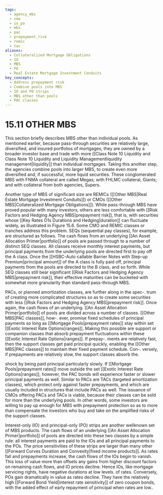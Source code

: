 ```yaml
---
tags:
  - agency_mbs
  - cmo
  - io_po
  - mbs
  - pac
  - prepayment_risk
  - remic
  - tac
aliases:
  - Collateralized Mortgage Obligations
  - IO
  - MBS
  - PO
  - Real Estate Mortgage Investment Conduits
key_concepts:
  - Address prepayment risk
  - Combine pools into MBS
  - IO and PO strips
  - MBS other than pools
  - PAC classes
---
```


# 15.11 OTHER MBS  

This section briefly describes MBS other than individual pools. As mentioned earlier, because pass-through securities are relatively large, diversified, and insured portfolios of mortgages, they are owned by a broader investor base and trade with more [[Class Note 10 Liquidity and Class Note 10 Liquidity and Liquidity Managementliquidity management|liquidity]] than individual mortgages. Taking this another step, the agencies combine pools into larger MBS, to create even more diversified and, if successful, more liquid securities. These conglomerated MBS with FNMA collateral are called Megas; with FHLMC collateral, Giants; and with collateral from both agencies, Supers.  

Another type of MBS of significant size are REMICs ([[Other MBS|Real Estate Mortgage Investment Conduits]]) or CMOs ([[Other MBS|Collateralized Mortgage Obligations]]). While pass-through MBS have proved popular with many investors, others are less comfortable with [[Risk Factors and Hedging Agency MBS|prepayment risk]], that is, with securities whose [[Key Rates O1s Durations and Hedging|duration]] can fluctuate widely, as illustrated in Figure 15.6. Some CMO and REMIC classes or tranches address this problem. SEQs (sequential pay classes), for example, are structured as follows. The cash flows from an underlying [[An Asset Allocation Primer|portfolio]] of pools are passed through to a number of distinct SEQ classes. All classes receive monthly interest payments, but principal payments from the underlying pools are directed first to pay off the A class. Once the [[HSBC-Auto callable Barrier Notes with Step-up Premium|principal amount]] of the A class is fully paid off, principal payments from the pools are directed to the B class, and so forth. While SEQ classes still bear significant [[Risk Factors and Hedging Agency MBS|prepayment risk]], their effective maturities can be bucketed with somewhat more granularity than standard pass-through MBS.  

PACs, or planned amortization classes, are further along in the spec-. trum of creating more complicated structures so as to create some securities with less [[Risk Factors and Hedging Agency MBS|prepayment risk]]. Once again, the cash flows of an underlying. [[An Asset Allocation Primer|portfolio]] of pools are divided across a number of classes. [[Other MBS|PAC classes]], how-. ever, promise fixed schedules of principal payments so long as [[Mortgage Pools|prepayment rates]] stay within set [[Exotic Interest Rate Options|ranges]]. Making this possible are support or companion classes that absorb prepayment fluctuations within these [[Exotic Interest Rate Options|ranges]]. If prepay-. ments are relatively fast, then the support classes get paid principal quickly, enabling the [[Other MBS|PAC classes]] to maintain their fixed payment schedule. Con-. versely, if prepayments are relatively slow, the support classes absorb the.  

shock by being paid principal particularly slowly. If [[Mortgage Pools|prepayment rates]] move outside the set [[Exotic Interest Rate Options|ranges]], however, the PAC bonds will experience faster or slower principal payments as well. Similar to PACs are TACs (targeted amortization classes), which protect only against faster prepayments, and which are usually included in structures that include PACs as well. The issuance of CMOs offering PACs and TACs is viable, because their classes can be sold for more than the underlying pools. In other words, some investors are willing to pay up enough for MBS with prepayment protection so as to more than compensate the investors who buy and take on the amplified risks of the support classes.  

Interest-only (IO) and principal-only (PO) strips are another wellknown set of MBS products. The cash flows of an underlying [[An Asset Allocation Primer|portfolio]] of pools are directed into these two classes by a simple rule: all interest payments are paid to the IOs and all principal payments to the POs. The price sensitivities of these strips are larger than many other [[Forward Curves Duration and Convexity|fixed income products]]. As rates fall and prepayments increase, the cash flows of the IOs begin to vanish. This loss of value more than offsets any gains from higher discount factors on remaining cash flows, and IO prices decline. Hence IOs, like mortgage servicing rights, have negative durations at low levels. of rates. Conversely, POs gain dramatically in value as rates decline. They have the relatively high [[Forward Bond Yield|interest rate sensitivity]] of zero coupon bonds, with the added effect of early repayment of principal when rates are low..  